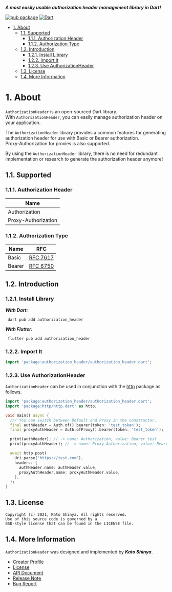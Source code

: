 **_A most easily usable authorization header management library in Dart!_**

[![pub package](https://img.shields.io/pub/v/authorization_header.svg)](https://pub.dev/packages/authorization_header)
[![Dart](https://github.com/myConsciousness/auth-header/actions/workflows/dart.yml/badge.svg)](https://github.com/myConsciousness/auth-header/actions/workflows/dart.yml)

<!-- TOC -->

- [1. About](#1-about)
  - [1.1. Supported](#11-supported)
    - [1.1.1. Authorization Header](#111-authorization-header)
    - [1.1.2. Authorization Type](#112-authorization-type)
  - [1.2. Introduction](#12-introduction)
    - [1.2.1. Install Library](#121-install-library)
    - [1.2.2. Import It](#122-import-it)
    - [1.2.3. Use AuthorizationHeader](#123-use-authorizationheader)
  - [1.3. License](#13-license)
  - [1.4. More Information](#14-more-information)

<!-- /TOC -->

# 1. About

`AuthorizationHeader` is an open-sourced Dart library.</br>
With `AuthorizationHeader`, you can easily manage authorization header on your application.

The `AuthorizationHeader` library provides a common features for generating authorization header for use with Basic or Bearer authorization.</br>
Proxy-Authorization for proxies is also supported.

By using the `AuthorizationHeader` library, there is no need for redundant implementation or research to generate the authorization header anymore!

## 1.1. Supported

### 1.1.1. Authorization Header

| Name                |
| ------------------- |
| Authorization       |
| Proxy-Authorization |

### 1.1.2. Authorization Type

| Name   | RFC                                                       |
| ------ | --------------------------------------------------------- |
| Basic  | [RFC 7617](https://datatracker.ietf.org/doc/html/rfc7617) |
| Bearer | [RFC 6750](https://datatracker.ietf.org/doc/html/rfc6750) |

## 1.2. Introduction

### 1.2.1. Install Library

**_With Dart:_**

```terminal
 dart pub add authorization_header
```

**_With Flutter:_**

```terminal
 flutter pub add authorization_header
```

### 1.2.2. Import It

```dart
import 'package:authorization_header/authorization_header.dart';
```

### 1.2.3. Use AuthorizationHeader

`AuthorizationHeader` can be used in conjunction with the [http](https://pub.dev/packages/http) package as follows.

```dart
import 'package:authorization_header/authorization_header.dart';
import 'package:http/http.dart' as http;

void main() async {
  /// You can switch between Default and Proxy in the constructor.
  final authHeader = Auth.of().bearer(token: 'test_token');
  final proxyAuthHeader = Auth.ofProxy().bearer(token: 'test_token');

  print(authHeader); // -> name: Authorization, value: Bearer test
  print(proxyAuthHeader); // -> name: Proxy-Authorization, value: Bearer test

  await http.post(
    Uri.parse('https://test.com'),
    headers: {
      authHeader.name: authHeader.value,
      proxyAuthHeader.name: proxyAuthHeader.value,
    },
  );
}
```

## 1.3. License

```license
Copyright (c) 2021, Kato Shinya. All rights reserved.
Use of this source code is governed by a
BSD-style license that can be found in the LICENSE file.
```

## 1.4. More Information

`AuthorizationHeader` was designed and implemented by **_Kato Shinya_**.

- [Creator Profile](https://github.com/myConsciousness)
- [License](https://github.com/myConsciousness/auth-header/blob/main/LICENSE)
- [API Document](https://pub.dev/documentation/authorization_header/latest/authorization_header/authorization_header-library.html)
- [Release Note](https://github.com/myConsciousness/auth-header/releases)
- [Bug Report](https://github.com/myConsciousness/auth-header/issues)
